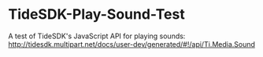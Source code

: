 TideSDK-Play-Sound-Test
=======================

A test of TideSDK's JavaScript API for playing sounds: http://tidesdk.multipart.net/docs/user-dev/generated/#!/api/Ti.Media.Sound